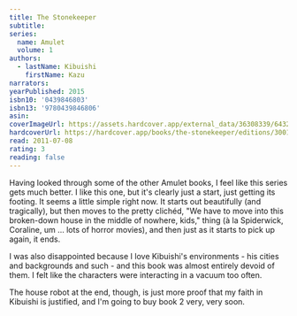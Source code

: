 ```yaml
---
title: The Stonekeeper
subtitle:
series:
  name: Amulet
  volume: 1
authors:
  - lastName: Kibuishi
    firstName: Kazu
narrators:
yearPublished: 2015
isbn10: '0439846803'
isbn13: '9780439846806'
asin:
coverImageUrl: https://assets.hardcover.app/external_data/36308339/643208c6e658ac3be4b284760aa768a877889957.jpeg
hardcoverUrl: https://hardcover.app/books/the-stonekeeper/editions/3001785
read: 2011-07-08
rating: 3
reading: false
---
```


Having looked through some of the other Amulet books, I feel like this series gets much better. I like this one, but it's clearly just a start, just getting its footing. It seems a little simple right now. It starts out beautifully (and tragically), but then moves to the pretty clichéd, "We have to move into this broken-down house in the middle of nowhere, kids," thing (à la Spiderwick, Coraline, um … lots of horror movies), and then just as it starts to pick up again, it ends.

I was also disappointed because I love Kibuishi's environments - his cities and backgrounds and such - and this book was almost entirely devoid of them. I felt like the characters were interacting in a vacuum too often.

The house robot at the end, though, is just more proof that my faith in Kibuishi is justified, and I'm going to buy book 2 very, very soon.
